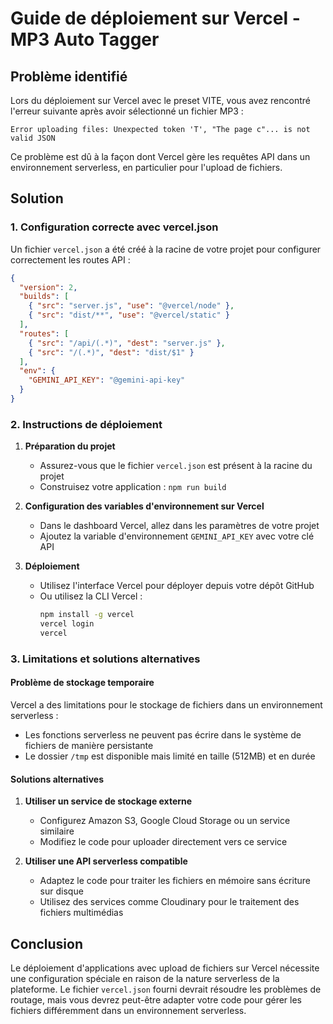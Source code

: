 # Guide de déploiement sur Vercel - MP3 Auto Tagger

## Problème identifié

Lors du déploiement sur Vercel avec le preset VITE, vous avez rencontré l'erreur suivante après avoir sélectionné un fichier MP3 :

```
Error uploading files: Unexpected token 'T', "The page c"... is not valid JSON
```

Ce problème est dû à la façon dont Vercel gère les requêtes API dans un environnement serverless, en particulier pour l'upload de fichiers.

## Solution

### 1. Configuration correcte avec vercel.json

Un fichier `vercel.json` a été créé à la racine de votre projet pour configurer correctement les routes API :

```json
{
  "version": 2,
  "builds": [
    { "src": "server.js", "use": "@vercel/node" },
    { "src": "dist/**", "use": "@vercel/static" }
  ],
  "routes": [
    { "src": "/api/(.*)", "dest": "server.js" },
    { "src": "/(.*)", "dest": "dist/$1" }
  ],
  "env": {
    "GEMINI_API_KEY": "@gemini-api-key"
  }
}
```

### 2. Instructions de déploiement

1. **Préparation du projet**
   - Assurez-vous que le fichier `vercel.json` est présent à la racine du projet
   - Construisez votre application : `npm run build`

2. **Configuration des variables d'environnement sur Vercel**
   - Dans le dashboard Vercel, allez dans les paramètres de votre projet
   - Ajoutez la variable d'environnement `GEMINI_API_KEY` avec votre clé API

3. **Déploiement**
   - Utilisez l'interface Vercel pour déployer depuis votre dépôt GitHub
   - Ou utilisez la CLI Vercel :
     ```bash
     npm install -g vercel
     vercel login
     vercel
     ```

### 3. Limitations et solutions alternatives

#### Problème de stockage temporaire

Vercel a des limitations pour le stockage de fichiers dans un environnement serverless :

- Les fonctions serverless ne peuvent pas écrire dans le système de fichiers de manière persistante
- Le dossier `/tmp` est disponible mais limité en taille (512MB) et en durée

#### Solutions alternatives

1. **Utiliser un service de stockage externe**
   - Configurez Amazon S3, Google Cloud Storage ou un service similaire
   - Modifiez le code pour uploader directement vers ce service

2. **Utiliser une API serverless compatible**
   - Adaptez le code pour traiter les fichiers en mémoire sans écriture sur disque
   - Utilisez des services comme Cloudinary pour le traitement des fichiers multimédias

## Conclusion

Le déploiement d'applications avec upload de fichiers sur Vercel nécessite une configuration spéciale en raison de la nature serverless de la plateforme. Le fichier `vercel.json` fourni devrait résoudre les problèmes de routage, mais vous devrez peut-être adapter votre code pour gérer les fichiers différemment dans un environnement serverless.